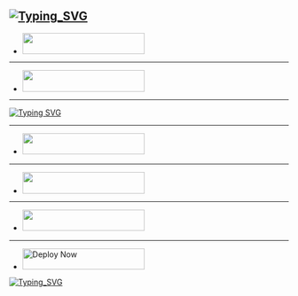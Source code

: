[![Typing_SVG](https://readme-typing-svg.herokuapp.com?font=Rockstar-ExtraBold&size=85&pause=100000000&color=0000CC&lines=true&vCenter=true&width=1000&height=100&lines=WELCOME+PRINCE+MD)](https://git.io/typing-svg)
------------
- <a align="center"><a href="https://render.com"> <img src="https://img.shields.io/badge/FORK%20REPO-red?style=for-the-badge&logo=github" width="220" height="38.45"/></a></p>
------------
   - <a align="center"><a href="https://render.com"> <img src="https://img.shields.io/badge/GET%20SESSION-green?style=for-the-badge&logo=render" width="220" height="38.45"/></a></p>



--------------


[![Typing SVG](https://readme-typing-svg.herokuapp.com?font=Rockstar-ExtraBold&size=85&pause=100000000&color=00FF00&lines=true&vCenter=true&width=815&height=100&lines=DEPLOY-NOW)](https://git.io/typing-svg) 



--------
- <a href="https://heroku.com">
  <img src="https://img.shields.io/badge/DEPLOY%20ON%20HEROKU-430098?style=for-the-badge&logo=heroku&logoColor=white" width="220" height="38.45"/>
</a>
 
 ----------
 
   - <a align="center"><a href="https://render.com"> <img src="https://img.shields.io/badge/DEPLOY%20RENDER-blue?style=for-the-badge&logo=render" width="220" height="38.45"/></a></p>


 
  - --------
- <a href="https://railway.com">
  <img src="https://img.shields.io/badge/DEPLOY%20ON%20RAILWAY-gold?style=for-the-badge&logo=msi&logoColor=white" width="220" height="38.45"/>
</a>



----------

   - <a href="https://koyeb.com"><img title="Deploy Now" src="https://img.shields.io/badge/DEPLOY KOYEB NOW-h?color=red&style=for-the-badge&logo=msi" width="220" height="38.45"/></a></p>


[![Typing_SVG](https://readme-typing-svg.herokuapp.com?font=Rockstar-ExtraBold&size=85&pause=100000000&color=FFD700&lines=true&vCenter=true&width=1200&height=100&lines=CREATED+BY+PRINCE+TECH+TANZANIA)](https://git.io/typing-svg)
